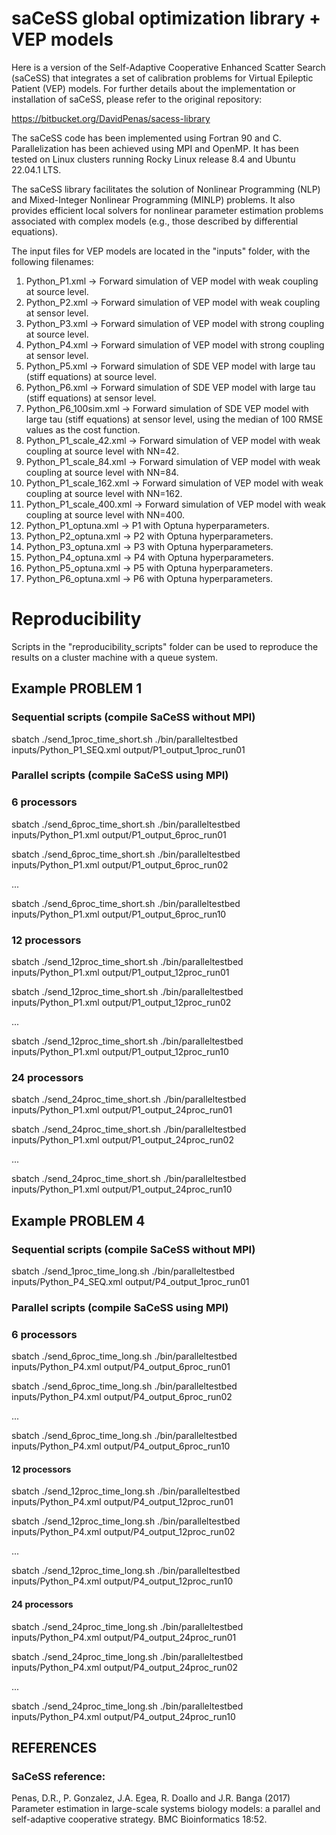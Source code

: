 # saCeSS global optimization library + VEP models  #

Here is a version of the Self-Adaptive Cooperative Enhanced Scatter Search (saCeSS) that integrates a set of calibration problems for Virtual Epileptic Patient (VEP) models. For further details about the implementation or installation of saCeSS, please refer to the original repository:

https://bitbucket.org/DavidPenas/sacess-library

The saCeSS code has been implemented using Fortran 90 and C. Parallelization has been achieved using MPI and OpenMP. It has been tested on Linux clusters running Rocky Linux release 8.4 and Ubuntu 22.04.1 LTS.

The saCeSS library facilitates the solution of Nonlinear Programming (NLP) and Mixed-Integer Nonlinear Programming (MINLP) problems. It also provides efficient local solvers for nonlinear parameter estimation problems associated with complex models (e.g., those described by differential equations).

The input files for VEP models are located in the "inputs" folder, with the following filenames:
1.  Python_P1.xml -> Forward simulation of VEP model with weak coupling at source level.
2.  Python_P2.xml -> Forward simulation of VEP model with weak coupling at sensor level.
3.  Python_P3.xml -> Forward simulation of VEP model with strong coupling at source level.
4.  Python_P4.xml -> Forward simulation of VEP model with strong coupling at sensor level.
5.  Python_P5.xml -> Forward simulation of SDE VEP model with large tau (stiff equations) at source level.
6.  Python_P6.xml -> Forward simulation of SDE VEP model with large tau (stiff equations) at sensor level.
7.  Python_P6_100sim.xml -> Forward simulation of SDE VEP model with large tau (stiff equations) at sensor level, using the median of 100 RMSE values as the cost function.
8.  Python_P1_scale_42.xml ->  Forward simulation of VEP model with weak coupling at source level with NN=42. 
9.  Python_P1_scale_84.xml ->  Forward simulation of VEP model with weak coupling at source level with NN=84. 
10. Python_P1_scale_162.xml -> Forward simulation of VEP model with weak coupling at source level with NN=162. 
11. Python_P1_scale_400.xml -> Forward simulation of VEP model with weak coupling at source level with NN=400. 
12. Python_P1_optuna.xml -> P1 with Optuna hyperparameters.
13. Python_P2_optuna.xml -> P2 with Optuna hyperparameters.
14. Python_P3_optuna.xml -> P3 with Optuna hyperparameters.
15. Python_P4_optuna.xml -> P4 with Optuna hyperparameters.
16. Python_P5_optuna.xml -> P5 with Optuna hyperparameters.
17. Python_P6_optuna.xml -> P6 with Optuna hyperparameters.

# Reproducibility 

Scripts in the "reproducibility_scripts" folder can be used to reproduce the results on a cluster machine with a queue system. 


## Example PROBLEM 1
### Sequential scripts (compile SaCeSS without MPI)

sbatch ./send_1proc_time_short.sh  ./bin/paralleltestbed  inputs/Python_P1_SEQ.xml output/P1_output_1proc_run01


### Parallel scripts (compile SaCeSS using MPI)

### 6 processors
sbatch ./send_6proc_time_short.sh  ./bin/paralleltestbed  inputs/Python_P1.xml output/P1_output_6proc_run01

sbatch ./send_6proc_time_short.sh  ./bin/paralleltestbed  inputs/Python_P1.xml output/P1_output_6proc_run02

...

sbatch ./send_6proc_time_short.sh  ./bin/paralleltestbed  inputs/Python_P1.xml output/P1_output_6proc_run10


### 12 processors
sbatch ./send_12proc_time_short.sh ./bin/paralleltestbed  inputs/Python_P1.xml output/P1_output_12proc_run01

sbatch ./send_12proc_time_short.sh ./bin/paralleltestbed  inputs/Python_P1.xml output/P1_output_12proc_run02

...

sbatch ./send_12proc_time_short.sh ./bin/paralleltestbed  inputs/Python_P1.xml output/P1_output_12proc_run10


### 24 processors
sbatch ./send_24proc_time_short.sh ./bin/paralleltestbed  inputs/Python_P1.xml output/P1_output_24proc_run01

sbatch ./send_24proc_time_short.sh ./bin/paralleltestbed  inputs/Python_P1.xml output/P1_output_24proc_run02

...

sbatch ./send_24proc_time_short.sh ./bin/paralleltestbed  inputs/Python_P1.xml output/P1_output_24proc_run10

## Example PROBLEM 4

### Sequential scripts (compile SaCeSS without MPI)
sbatch ./send_1proc_time_long.sh  ./bin/paralleltestbed  inputs/Python_P4_SEQ.xml output/P4_output_1proc_run01


### Parallel scripts (compile SaCeSS using MPI)

### 6 processors
sbatch ./send_6proc_time_long.sh  ./bin/paralleltestbed  inputs/Python_P4.xml output/P4_output_6proc_run01

sbatch ./send_6proc_time_long.sh  ./bin/paralleltestbed  inputs/Python_P4.xml output/P4_output_6proc_run02

...

sbatch ./send_6proc_time_long.sh  ./bin/paralleltestbed  inputs/Python_P4.xml output/P4_output_6proc_run10


#### 12 processors
sbatch ./send_12proc_time_long.sh ./bin/paralleltestbed  inputs/Python_P4.xml output/P4_output_12proc_run01

sbatch ./send_12proc_time_long.sh ./bin/paralleltestbed  inputs/Python_P4.xml output/P4_output_12proc_run02

...

sbatch ./send_12proc_time_long.sh ./bin/paralleltestbed  inputs/Python_P4.xml output/P4_output_12proc_run10

#### 24 processors
sbatch ./send_24proc_time_long.sh ./bin/paralleltestbed  inputs/Python_P4.xml output/P4_output_24proc_run01

sbatch ./send_24proc_time_long.sh ./bin/paralleltestbed  inputs/Python_P4.xml output/P4_output_24proc_run02

...

sbatch ./send_24proc_time_long.sh ./bin/paralleltestbed  inputs/Python_P4.xml output/P4_output_24proc_run10


## REFERENCES ##

### SaCeSS reference: ###

Penas, D.R., P. Gonzalez, J.A. Egea, R. Doallo and J.R. Banga (2017) Parameter estimation in large-scale systems biology models: a parallel and self-adaptive cooperative strategy. BMC Bioinformatics 18:52.


